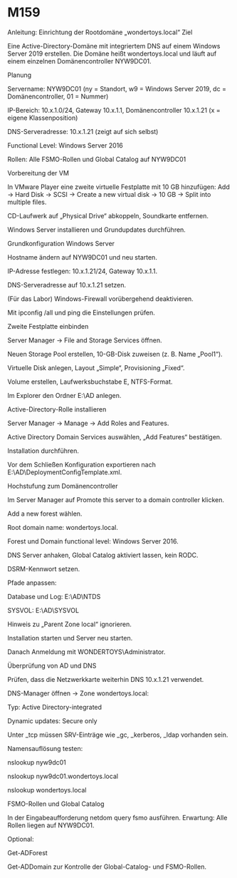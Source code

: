 # M159
Anleitung: Einrichtung der Rootdomäne „wondertoys.local“
Ziel

Eine Active-Directory-Domäne mit integriertem DNS auf einem Windows Server 2019 erstellen.
Die Domäne heißt wondertoys.local und läuft auf einem einzelnen Domänencontroller NYW9DC01.

Planung

Servername: NYW9DC01
(ny = Standort, w9 = Windows Server 2019, dc = Domänencontroller, 01 = Nummer)

IP-Bereich: 10.x.1.0/24, Gateway 10.x.1.1, Domänencontroller 10.x.1.21
(x = eigene Klassenposition)

DNS-Serveradresse: 10.x.1.21 (zeigt auf sich selbst)

Functional Level: Windows Server 2016

Rollen: Alle FSMO-Rollen und Global Catalog auf NYW9DC01

Vorbereitung der VM

In VMware Player eine zweite virtuelle Festplatte mit 10 GB hinzufügen:
Add → Hard Disk → SCSI → Create a new virtual disk → 10 GB → Split into multiple files.

CD-Laufwerk auf „Physical Drive“ abkoppeln, Soundkarte entfernen.

Windows Server installieren und Grundupdates durchführen.

Grundkonfiguration Windows Server

Hostname ändern auf NYW9DC01 und neu starten.

IP-Adresse festlegen: 10.x.1.21/24, Gateway 10.x.1.1.

DNS-Serveradresse auf 10.x.1.21 setzen.

(Für das Labor) Windows-Firewall vorübergehend deaktivieren.

Mit ipconfig /all und ping die Einstellungen prüfen.

Zweite Festplatte einbinden

Server Manager → File and Storage Services öffnen.

Neuen Storage Pool erstellen, 10-GB-Disk zuweisen (z. B. Name „Pool1“).

Virtuelle Disk anlegen, Layout „Simple“, Provisioning „Fixed“.

Volume erstellen, Laufwerksbuchstabe E, NTFS-Format.

Im Explorer den Ordner E:\AD anlegen.

Active-Directory-Rolle installieren

Server Manager → Manage → Add Roles and Features.

Active Directory Domain Services auswählen, „Add Features“ bestätigen.

Installation durchführen.

Vor dem Schließen Konfiguration exportieren nach E:\AD\DeploymentConfigTemplate.xml.

Hochstufung zum Domänencontroller

Im Server Manager auf Promote this server to a domain controller klicken.

Add a new forest wählen.

Root domain name: wondertoys.local.

Forest und Domain functional level: Windows Server 2016.

DNS Server anhaken, Global Catalog aktiviert lassen, kein RODC.

DSRM-Kennwort setzen.

Pfade anpassen:

Database und Log: E:\AD\NTDS

SYSVOL: E:\AD\SYSVOL

Hinweis zu „Parent Zone local“ ignorieren.

Installation starten und Server neu starten.

Danach Anmeldung mit WONDERTOYS\Administrator.

Überprüfung von AD und DNS

Prüfen, dass die Netzwerkkarte weiterhin DNS 10.x.1.21 verwendet.

DNS-Manager öffnen → Zone wondertoys.local:

Typ: Active Directory-integrated

Dynamic updates: Secure only

Unter _tcp müssen SRV-Einträge wie _gc, _kerberos, _ldap vorhanden sein.

Namensauflösung testen:

nslookup nyw9dc01

nslookup nyw9dc01.wondertoys.local

nslookup wondertoys.local

FSMO-Rollen und Global Catalog

In der Eingabeaufforderung netdom query fsmo ausführen.
Erwartung: Alle Rollen liegen auf NYW9DC01.

Optional:

Get-ADForest

Get-ADDomain
zur Kontrolle der Global-Catalog- und FSMO-Rollen.
